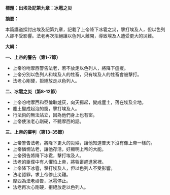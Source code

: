 **標題：出埃及記第九章：冰雹之災**

**摘要：**

本篇講道探討出埃及記第九章，記載了上帝降下冰雹之災，擊打埃及人，但以色列人卻不受影響。法老再次拒絕讓以色列人離開，導致埃及人遭受更大的災難。

**大綱：**

**一、上帝的警告（第1-7節）**
* 上帝吩咐摩西警告法老，若不放走以色列人，將降下瘟疫。
* 上帝分別以色列人和埃及人的牲畜，只有埃及人的牲畜會被擊打。
* 法老心剛硬，拒絕放走以色列人。

**二、冰雹之災（第8-12節）**
* 上帝吩咐摩西和亞倫取爐灰，向天揚起，變成塵土，落在埃及全地。
* 塵土變成起泡的窗，擊打埃及人。
* 行法術的無法站立，因為他們身上也有窗。
* 上帝使法老心剛硬，不聽摩西的話。

**三、上帝的審判（第13-35節）**
* 上帝警告法老，將降下更大的災殃，讓他知道普天下沒有像上帝一樣的。
* 上帝憐憫法老，讓他存活，好顯明上帝的大能。
* 上帝預告將降下冰雹，擊打埃及人。
* 法老的臣僕中有人懼怕上帝，將牲畜趕進家裡。
* 上帝降下冰雹，擊打埃及人，但以色列人不受影響。
* 法老認罪，求上帝停止災難。
* 摩西為法老禱告，冰雹停止。
* 法老再次心剛硬，拒絕放走以色列人。
